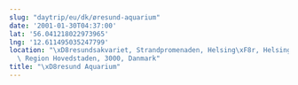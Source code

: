 ```yaml
---
slug: "daytrip/eu/dk/øresund-aquarium"
date: '2001-01-30T04:37:00'
lat: '56.041218022973965'
lng: '12.611495035247799'
location: "\xD8resundsakvariet, Strandpromenaden, Helsing\xF8r, Helsing\xF8r Kommune,\
  \ Region Hovedstaden, 3000, Danmark"
title: "\xD8resund Aquarium"
---
```



